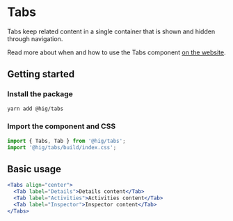 # Tabs

Tabs keep related content in a single container that is shown and hidden through navigation.

Read more about when and how to use the Tabs component [on the website](https://hig.autodesk.com/web/components/form-elements).

## Getting started

### Install the package

```bash
yarn add @hig/tabs
```

### Import the component and CSS

```js
import { Tabs, Tab } from '@hig/tabs';
import '@hig/tabs/build/index.css';
```

## Basic usage

```jsx
<Tabs align="center">
  <Tab label="Details">Details content</Tab>
  <Tab label="Activities">Activities content</Tab>
  <Tab label="Inspector">Inspector content</Tab>
</Tabs>
```
